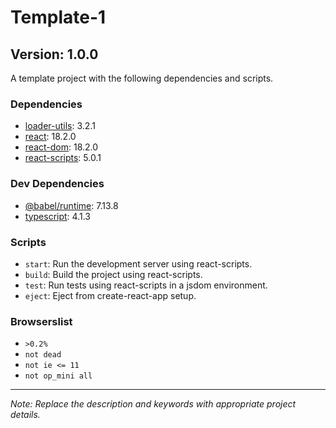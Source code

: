# Template-1

## Version: 1.0.0

A template project with the following dependencies and scripts.

### Dependencies

- [loader-utils](https://www.npmjs.com/package/loader-utils): 3.2.1
- [react](https://www.npmjs.com/package/react): 18.2.0
- [react-dom](https://www.npmjs.com/package/react-dom): 18.2.0
- [react-scripts](https://www.npmjs.com/package/react-scripts): 5.0.1

### Dev Dependencies

- [@babel/runtime](https://www.npmjs.com/package/@babel/runtime): 7.13.8
- [typescript](https://www.npmjs.com/package/typescript): 4.1.3

### Scripts

- `start`: Run the development server using react-scripts.
- `build`: Build the project using react-scripts.
- `test`: Run tests using react-scripts in a jsdom environment.
- `eject`: Eject from create-react-app setup.

### Browserslist

- `>0.2%`
- `not dead`
- `not ie <= 11`
- `not op_mini all`

---

*Note: Replace the description and keywords with appropriate project details.*
